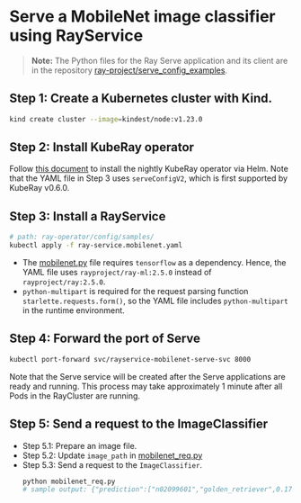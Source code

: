 # Serve a MobileNet image classifier using RayService

> **Note:** The Python files for the Ray Serve application and its client are in the repository [ray-project/serve_config_examples](https://github.com/ray-project/serve_config_examples).

## Step 1: Create a Kubernetes cluster with Kind.

```sh
kind create cluster --image=kindest/node:v1.23.0
```

## Step 2: Install KubeRay operator

Follow [this document](../../helm-chart/kuberay-operator/README.md) to install the nightly KubeRay operator via 
Helm. Note that the YAML file in Step 3 uses `serveConfigV2`, which is first supported by KubeRay v0.6.0.

## Step 3: Install a RayService

```sh
# path: ray-operator/config/samples/
kubectl apply -f ray-service.mobilenet.yaml
```

* The [mobilenet.py](https://github.com/ray-project/serve_config_examples/blob/master/mobilenet/mobilenet.py) file requires `tensorflow` as a dependency. Hence, the YAML file uses `rayproject/ray-ml:2.5.0` instead of `rayproject/ray:2.5.0`.
* `python-multipart` is required for the request parsing function `starlette.requests.form()`, so the YAML file includes `python-multipart` in the runtime environment.

## Step 4: Forward the port of Serve

```sh
kubectl port-forward svc/rayservice-mobilenet-serve-svc 8000
```

Note that the Serve service will be created after the Serve applications are ready and running. This process may take approximately 1 minute after all Pods in the RayCluster are running.

## Step 5: Send a request to the ImageClassifier

* Step 5.1: Prepare an image file.
* Step 5.2: Update `image_path` in [mobilenet_req.py](https://github.com/ray-project/serve_config_examples/blob/master/mobilenet/mobilenet_req.py)
* Step 5.3: Send a request to the `ImageClassifier`.
  ```sh
  python mobilenet_req.py
  # sample output: {"prediction":["n02099601","golden_retriever",0.17944198846817017]}
  ```
